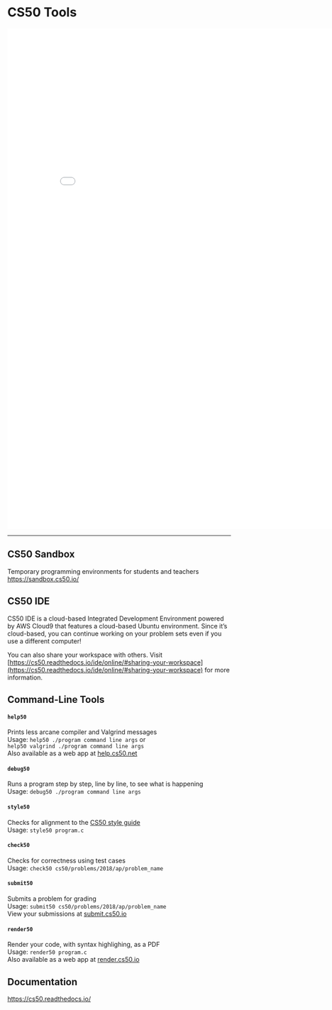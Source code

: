 # CS50 Tools

<iframe title="Tools" src="{{'/csp/assets/pdfs/tools.pdf' | relative_url }}" width="838" height="1130" marginwidth="0" marginheight="0" frameborder="0" scrolling="no"></iframe>

---

## CS50 Sandbox

Temporary programming environments for students and teachers
<https://sandbox.cs50.io/>

## CS50 IDE

CS50 IDE is a cloud-based Integrated Development Environment powered by AWS Cloud9 that features a cloud-based Ubuntu environment. Since it’s cloud-based, you can continue working on your problem sets even if you use a different computer!

You can also share your workspace with others. Visit [https://cs50.readthedocs.io/ide/online/#sharing-your-workspace](https://cs50.readthedocs.io/ide/online/#sharing-your-workspace) for more information.

## Command-Line Tools

#### `help50`

Prints less arcane compiler and Valgrind messages  
Usage: `help50 ./program command line args` or  
`help50 valgrind ./program command line args`
<br/>Also available as a web app at [help.cs50.net](https://help.cs50.net/)

#### `debug50`

Runs a program step by step, line by line, to see what is happening  
Usage: `debug50 ./program command line args`

#### `style50`

Checks for alignment to the [CS50 style guide](https://cs50.readthedocs.io/style/c/)  
Usage: `style50 program.c`

#### `check50`

Checks for correctness using test cases  
Usage: `check50 cs50/problems/2018/ap/problem_name`

#### `submit50`

Submits a problem for grading <br/>
Usage: `submit50 cs50/problems/2018/ap/problem_name`
<br/>View your submissions at [submit.cs50.io](https://submit.cs50.io/)

#### `render50`

Render your code, with syntax highlighing, as a PDF <br/>
Usage: `render50 program.c`
<br/>Also available as a web app at [render.cs50.io](https://render.cs50.io/)


## Documentation

<https://cs50.readthedocs.io/>
